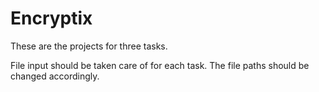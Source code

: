 # Encryptix
These are the projects for three tasks.

File input should be taken care of for each task. The file paths should be changed accordingly.
